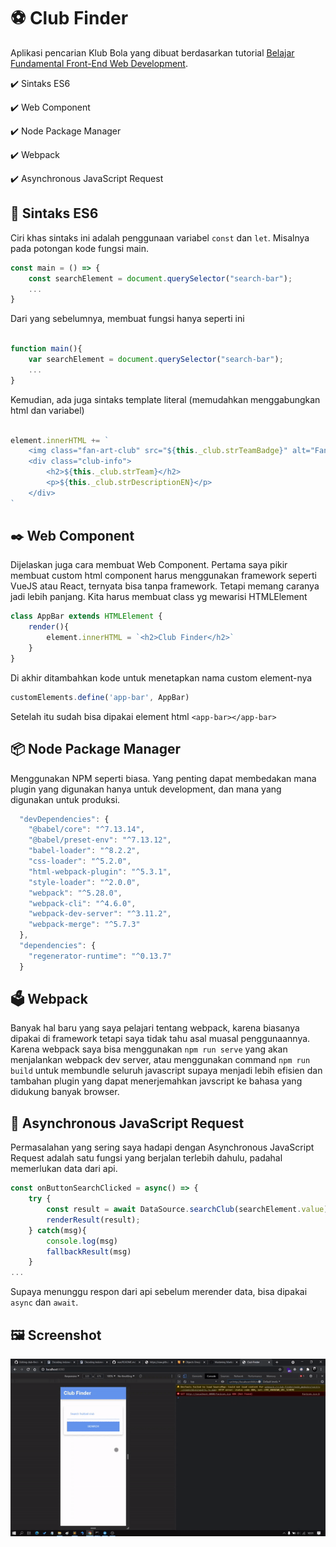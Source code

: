 # ⚽ Club Finder

Aplikasi pencarian Klub Bola yang dibuat berdasarkan tutorial [Belajar Fundamental Front-End Web Development](https://www.dicoding.com/academies/163/).

<p>✔️ Sintaks ES6</p>
<p>✔️ Web Component</p>
<p>✔️ Node Package Manager</p>
<p>✔️ Webpack</p>
<p>✔️ Asynchronous JavaScript Request</p>

## 🧬 Sintaks ES6

Ciri khas sintaks ini adalah penggunaan variabel `const` dan `let`. Misalnya pada potongan kode fungsi main.

```javascript
const main = () => {
    const searchElement = document.querySelector("search-bar");
    ...
}

```
Dari yang sebelumnya, membuat fungsi hanya seperti ini

```javascript

function main(){
	var searchElement = document.querySelector("search-bar");
	...
}
````
Kemudian, ada juga sintaks template literal (memudahkan menggabungkan html dan variabel)

```javascript

element.innerHTML += `
	<img class="fan-art-club" src="${this._club.strTeamBadge}" alt="Fan Art">
	<div class="club-info">
		<h2>${this._club.strTeam}</h2>
		<p>${this._club.strDescriptionEN}</p>
	</div>
`

````

## ✒️ Web Component

Dijelaskan juga cara membuat Web Component. Pertama saya pikir membuat custom html component harus menggunakan framework seperti VueJS atau React, ternyata bisa tanpa framework. Tetapi memang caranya jadi lebih panjang.
Kita harus membuat class yg mewarisi HTMLElement

```javascript
class AppBar extends HTMLElement {
	render(){
		element.innerHTML = `<h2>Club Finder</h2>`
	}
}
````

Di akhir ditambahkan kode untuk menetapkan nama custom element-nya

```javascript
customElements.define('app-bar', AppBar)
```

Setelah itu sudah bisa dipakai element html `<app-bar></app-bar>`

## 📦 Node Package Manager

Menggunakan NPM seperti biasa. Yang penting dapat membedakan mana plugin yang digunakan hanya untuk development, dan mana yang digunakan untuk produksi.

```javascript
  "devDependencies": {
    "@babel/core": "^7.13.14",
    "@babel/preset-env": "^7.13.12",
    "babel-loader": "^8.2.2",
    "css-loader": "^5.2.0",
    "html-webpack-plugin": "^5.3.1",
    "style-loader": "^2.0.0",
    "webpack": "^5.28.0",
    "webpack-cli": "^4.6.0",
    "webpack-dev-server": "^3.11.2",
    "webpack-merge": "^5.7.3"
  },
  "dependencies": {
    "regenerator-runtime": "^0.13.7"
  }
````

## 🗳️ Webpack

Banyak hal baru yang saya pelajari tentang webpack, karena biasanya dipakai di framework tetapi saya tidak tahu asal muasal penggunaannya. Karena webpack saya bisa menggunakan `npm run serve` yang akan menjalankan webpack dev server, atau menggunakan command `npm run build` untuk membundle seluruh javascript supaya menjadi lebih efisien dan tambahan plugin yang dapat menerjemahkan javscript ke bahasa yang didukung banyak browser.

## 🔗 Asynchronous JavaScript Request

Permasalahan yang sering saya hadapi dengan Asynchronous JavaScript Request adalah satu fungsi yang berjalan terlebih dahulu, padahal memerlukan data dari api. 

```javascript
const onButtonSearchClicked = async() => {
    try {
        const result = await DataSource.searchClub(searchElement.value);
        renderResult(result);
    } catch(msg){
        console.log(msg)
        fallbackResult(msg)
    }
...
```

Supaya menunggu respon dari api sebelum merender data, bisa dipakai `async` dan `await`.

## 🖼️ Screenshot

![](https://raw.githubusercontent.com/jhonarendra/club-finder/master/screenshot/1.gif)